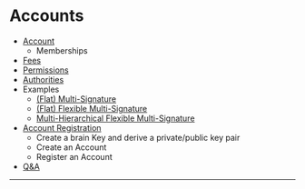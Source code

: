 # Accounts

- [Account](/source/accounts/accounts.md#accounts)
   - Memberships
- [Fees](/source/accounts/accounts.md#fees)
- [Permissions](/source/accounts/accounts.md#permissions)
- [Authorities](/source/accounts/accounts.md#authorities)
- Examples
   - [(Flat) Multi-Signature](/source/accounts/accounts.md#flat-multi-signature)
   - [(Flat) Flexible Multi-Signature](/source/accounts/accounts.md#flat-flexible-multi-signature)
   - [Multi-Hierarchical Flexible Multi-Signature](/source/accounts/accounts.md#multi-hierarchical-flexible-multi-signature)
- [Account Registration](/source/accounts/account_registration.md#account-registration)
   - Create a brain Key and derive a private/public key pair
   - Create an Account
   - Register an Account
- [Q&A](/source/tutorials/QA.md#accounts)


***
